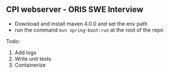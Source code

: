 ## CPI webserver - ORIS SWE Interview

- Download and install maven 4.0.0 and set the env path
- run the command `mvn spring-boot:run` at the root of the repo

Todo:
1. Add logs
2. Write unit tests
3. Containerize
